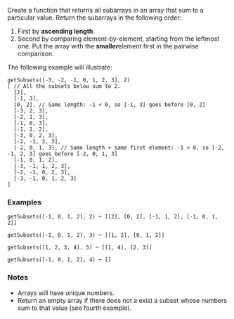 Create a function that returns all subarrays in an array that sum to a particular value. Return the subarrays in the following order:

1.  First by **ascending length**.
2.  Second by comparing element-by-element, starting from the leftmost one. Put the array with the **smaller**element first in the pairwise comparison.

The following example will illustrate:

    getSubsets([-3, -2, -1, 0, 1, 2, 3], 2)
    [ // All the subsets below sum to 2.
      [2],
      [-1, 3],
      [0, 2], // Same length: -1 < 0, so [-1, 3] goes before [0, 2]
      [-3, 2, 3],
      [-2, 1, 3],
      [-1, 0, 3],
      [-1, 1, 2],
      [-3, 0, 2, 3],
      [-2, -1, 2, 3],
      [-2, 0, 1, 3], // Same length + same first element: -1 < 0, so [-2, -1, 2, 3] goes before [-2, 0, 1, 3]
      [-1, 0, 1, 2],
      [-3, -1, 1, 2, 3],
      [-2, -1, 0, 2, 3],
      [-3, -1, 0, 1, 2, 3]
    ]


### Examples ###
    getSubsets([-1, 0, 1, 2], 2) ➞ [[2], [0, 2], [-1, 1, 2], [-1, 0, 1, 2]]

    getSubsets([-1, 0, 1, 2], 3) ➞ [[1, 2], [0, 1, 2]]

    getSubsets([1, 2, 3, 4], 5) ➞ [[1, 4], [2, 3]]

    getSubsets([-1, 0, 1, 2], 4) ➞ []


### Notes ###
*   Arrays will have unique numbers.
*   Return an empty array if there does not a exist a subset whose numbers sum to that value (see fourth example).